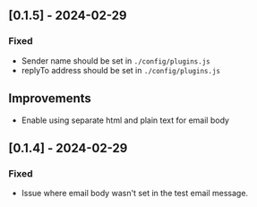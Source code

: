 ## [0.1.5] - 2024-02-29

### Fixed

-   Sender name should be set in `./config/plugins.js`
-   replyTo address should be set in `./config/plugins.js`

## Improvements

-   Enable using separate html and plain text for email body

## [0.1.4] - 2024-02-29

### Fixed

-   Issue where email body wasn't set in the test email message.

